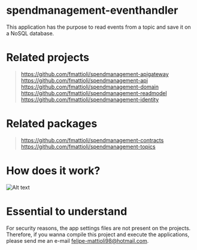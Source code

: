 # spendmanagement-eventhandler
This application has the purpose to read events from a topic and save it on a NoSQL database.

# Related projects
> https://github.com/fmattioli/spendmanagement-apigateway <br/>
> https://github.com/fmattioli/spendmanagement-api <br/>
> https://github.com/fmattioli/spendmanagement-domain <br/>
> https://github.com/fmattioli/spendmanagement-readmodel <br/>
> https://github.com/fmattioli/spendmanagement-identity 

# Related packages
> https://github.com/fmattioli/spendmanagement-contracts <br/>
> https://github.com/fmattioli/spendmanagement-topics

# How does it work?
![Alt text](src/SpendManagementDiagramFlow.jpg?raw=true "Title")

# Essential to understand
For security reasons, the app settings files are not present on the projects. Therefore, if you wanna compile this project and execute the applications, please send me an e-mail felipe-mattioli98@hotmail.com. 
